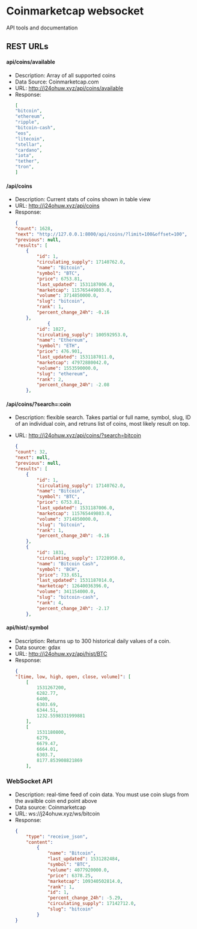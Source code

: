 # Coinmarketcap websocket
API tools and documentation



## REST URLs

#### api/coins/available  
- Description: Array of all supported coins
- Data Source: Coinmarketcap.com
- URL: http://j24ohuw.xyz/api/coins/available
- Response: 
    ```JSON
    [
    "bitcoin",
    "ethereum",
    "ripple",
    "bitcoin-cash",
    "eos",
    "litecoin",
    "stellar",
    "cardano",
    "iota",
    "tether",
    "tron",
    ]

    ```
    
#### /api/coins 
- Description: Current stats of coins shown in table view
- URL: http://j24ohuw.xyz/api/coins
- Response:
    ```JSON
    {
    "count": 1628,
    "next": "http://127.0.0.1:8000/api/coins/?limit=100&offset=100",
    "previous": null,
    "results": [
        {
            "id": 1,
            "circulating_supply": 17140762.0,
            "name": "Bitcoin",
            "symbol": "BTC",
            "price": 6753.81,
            "last_updated": 1531187006.0,
            "marketcap": 115765449803.0,
            "volume": 3714850000.0,
            "slug": "bitcoin",
            "rank": 1,
            "percent_change_24h": -0.16
        },
                {
            "id": 1027,
            "circulating_supply": 100592953.0,
            "name": "Ethereum",
            "symbol": "ETH",
            "price": 476.901,
            "last_updated": 1531187011.0,
            "marketcap": 47972880042.0,
            "volume": 1553590000.0,
            "slug": "ethereum",
            "rank": 2,
            "percent_change_24h": -2.08
        },
 
    ```
#### /api/coins/?search=:coin  
- Description: flexible search. Takes partial or full name, symbol, slug, ID of an individual coin, and retruns list of coins, most likely result on top.

- URL: http://j24ohuw.xyz/api/coins/?search=bitcoin
    ```JSON
    {
    "count": 32,
    "next": null,
    "previous": null,
    "results": [
        {
            "id": 1,
            "circulating_supply": 17140762.0,
            "name": "Bitcoin",
            "symbol": "BTC",
            "price": 6753.81,
            "last_updated": 1531187006.0,
            "marketcap": 115765449803.0,
            "volume": 3714850000.0,
            "slug": "bitcoin",
            "rank": 1,
            "percent_change_24h": -0.16
        },
        {
            "id": 1831,
            "circulating_supply": 17228950.0,
            "name": "Bitcoin Cash",
            "symbol": "BCH",
            "price": 733.651,
            "last_updated": 1531187014.0,
            "marketcap": 12640036396.0,
            "volume": 341154000.0,
            "slug": "bitcoin-cash",
            "rank": 4,
            "percent_change_24h": -2.17
        },

    ```
#### api/hist/:symbol 
- Description: Returns up to 300 historical daily values of a coin. 
- Data source: gdax 
- URL: http://j24ohuw.xyz/api/hist/BTC
- Response: 
    ```JSON
    {
    "[time, low, high, open, close, volume]": [
        [
            1531267200,
            6282.77,
            6400,
            6303.69,
            6344.51,
            1232.5598331999881
        ],
        [
            1531180800,
            6279,
            6679.47,
            6664.01,
            6303.7,
            8177.853908821869
        ],

    ```
### WebSocket API
- Description: real-time feed of coin data. You must use coin slugs from the availble coin end point above
- Data source: Coinmarketcap 
- URL: ws://j24ohuw.xyz/ws/bitcoin
- Response: 
    ```JSON
    {
        "type": "receive_json", 
        "content": 
            {
                "name": "Bitcoin", 
                "last_updated": 1531282484, 
                "symbol": "BTC", 
                "volume": 4077920000.0, 
                "price": 6378.25, 
                "marketcap": 109340502814.0, 
                "rank": 1, 
                "id": 1, 
                "percent_change_24h": -5.29, 
                "circulating_supply": 17142712.0, 
                "slug": "bitcoin"
            }
    }
    ```
